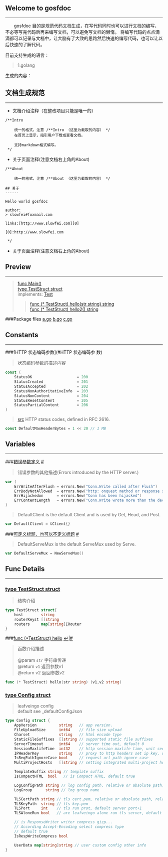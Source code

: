 
## Welcome to gosfdoc
------

&emsp;&emsp;gosfdoc 目的是规范代码文档生成，在写代码同时也可以进行文档的编写，不必等写完代码后再来编写文档，可以避免写文档的懒惰。
将编写代码的点点滴滴都可以记录与文档中，让大脑有了大致的思路然后快速的编写代码，也可以让以后快速的了解代码。

目前支持生成的语言：

> 1.golang

生成的内容：


## 文档生成规范
------

* 文档介绍注释（在整改项目只能是唯一的）

```
/**Intro

 	统一的格式，注意 /**Intro （这里为截取的内容） */
 	在首页上显示，指引用户下载或查看文档。

	支持markdown格式编写。
 */

```

* 关于页面注释(注意文档右上角的About)

```
/**About

 	统一的格式，注意 /**About （这里为截取的内容） */

## 关于
------

Hello world gosfdoc

author:
> slowfei#foxmail.com

links:[http://www.slowfei.com][0]

[0]:http://www.slowfei.com

 */
```

* 关于页面注释(注意文档右上角的About)




## Preview
------
> [func Main()][#]<br/>
> [type TestStruct struct][#]<br/>
> implements: [Test][#]<br/>
>>[func (* TestStruct) hello(str string) string](#func_TestStruct.hello)<a name="preview_TestStruct.hello"><a/><br/>
>>[func (* TestStruct) hello2() string][#]<br/>
>>

###Package files
[a.go][#] [b.go][#] [c.go][#]

## Constants
------

<!-- <a href="#HTTP 状态编码参数" id="HTTP 状态编码参数">HTTP 状态编码参数</a> -->

###[HTTP 状态编码参数](#HTTP 状态编码参 数) 
> 状态编码参数的描述内容

```go
const (
	StatusOK                    = 200
	StatusCreated               = 201
	StatusAccepted              = 202
	StatusNonAuthoritativeInfo  = 203
	StatusNonContent			= 204
	StatusResetContent  		= 205
	StatusPartialContent		= 206
)
```

> [src][#] HTTP status codes, defined in RFC 2616.

```go
const DefaultMaxHeaderBytes = 1 << 20 // 1 MB
```

## Variables
------

###[错误参数定义](../../../src) [#](#错误参数定义)
> 错误参数的其他描述(Errors introduced by the HTTP server.)

```go
var (
    ErrWriteAfterFlush = errors.New("Conn.Write called after Flush")
    ErrBodyNotAllowed  = errors.New("http: onquest method or response status code does not allow body")
    ErrHijackedon      = errors.New("Conn has been hijacked")
    ErrContentLength   = errors.New("Conn.Write wrote more than the declared Content-Length")
)
```

> DefaultClient is the default Client and is used by Get, Head, and Post.

```go
var DefaultClient = &Client{}
```

###[可定义标题，也可以不定义标题](#可定义标题，也可以不定义标题) [#](#可定义标题，也可以不定义标题)
> DefaultServeMux is the default ServeMux used by Serve.

```go
var DefaultServeMux = NewServeMux()
```

## Func Details 
------

### [type TestStruct struct][#]
>	结构介绍
>

```go
type TestStruct struct{
	host        string
	routerKeyst []string
	routers     map[string]IRouter
}
```

###[func (*TestStruct) hello](../../../src/github.com/slowfei/gosfdoc.go) <a name="func_TestStruct.hello"><a/> [↩](#preview_TestStruct.hello)|[#](#func_TestStruct.hello)
> 函数介绍描述<br/>
> <br/>
> @param `str` 字符串传递<br/>
> @return `v1` 返回参数v1<br/>
> @return v2 返回参数v2<br/>

```go
func (* TestStruct) hello(str string) (v1,v2 string)
```


### [type Config struct][#]
> leafveingo config<br/>
> default see _defaultConfigJson

```go
type Config struct {
    AppVersion          string   // app version.
    FileUploadSize      int64    // file size upload
    Charset             string   // html encode type
    StaticFileSuffixes  []string // supported static file suffixes
    ServerTimeout       int64    // server time out, default 0
    SessionMaxlifeTime  int32    // http session maxlife time, unit second. use session set
    IPHeaderKey         string   // proxy to http headers set ip key, default ""
    IsReqPathIgnoreCase bool     // request url path ignore case
    MultiProjectHosts   []string // setting integrated multi-project hosts,default nil

    TemplateSuffix string // template suffix
    IsCompactHTML  bool   // is Compact HTML, default true

    LogConfigPath string // log config path, relative or absolute path, relative path from execute file root directory. log config path, relative or absolute path
    LogGroup      string // log group name

    TLSCertPath string // tls cert.pem, relative or absolute path, relative path from execute file root directory
    TLSKeyPath  string // tls key.pem
    TLSPort     int    // tls run prot, default server port+1
    TLSAloneRun bool   // are leafveingo alone run tls server, default false

    // is ResponseWriter writer compress gizp...
    // According Accept-Encoding select compress type
    // default true
    IsRespWriteCompress bool

    UserData map[string]string // user custom config other info
}
```


[#]:javascript:;




